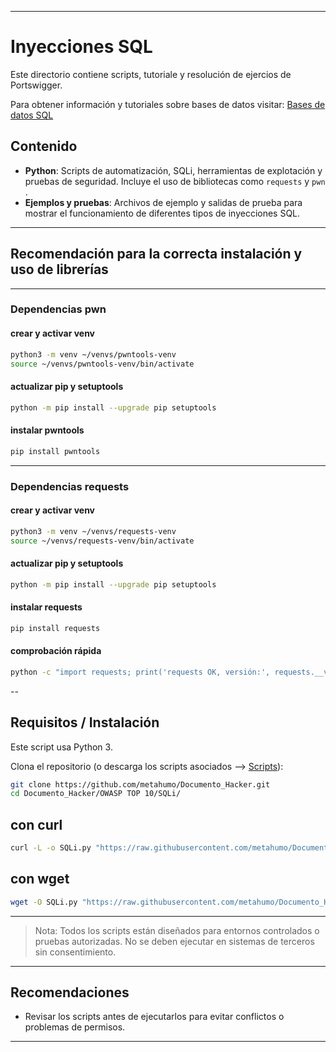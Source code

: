 
---

# Inyecciones SQL

Este directorio contiene scripts, tutoriale y resolución de ejercios de Portswigger.

Para obtener información y tutoriales sobre bases de datos visitar: [Bases de datos SQL](../Bases%20de%20datos/SQL/)

## Contenido

- **Python**: Scripts de automatización, SQLi, herramientas de explotación y pruebas de seguridad. Incluye el uso de bibliotecas como `requests` y `pwn` .
- **Ejemplos y pruebas**: Archivos de ejemplo y salidas de prueba para mostrar el funcionamiento de diferentes tipos de inyecciones SQL.

---

## Recomendación para la correcta instalación y uso de librerías

---

### Dependencias pwn

#### crear y activar venv

```bash
python3 -m venv ~/venvs/pwntools-venv
source ~/venvs/pwntools-venv/bin/activate
```

#### actualizar pip y setuptools

```bash
python -m pip install --upgrade pip setuptools
```

#### instalar pwntools

```bash
pip install pwntools
```

---

### Dependencias requests

#### crear y activar venv

```bash
python3 -m venv ~/venvs/requests-venv
source ~/venvs/requests-venv/bin/activate
```

#### actualizar pip y setuptools

```bash
python -m pip install --upgrade pip setuptools
```

#### instalar requests

```bash
pip install requests
```

#### comprobación rápida

```bash
python -c "import requests; print('requests OK, versión:', requests.__version__)"
```

--

## Requisitos / Instalación

Este script usa Python 3.

Clona el repositorio (o descarga los scripts asociados --> [Scripts](./Scripts/)): 
```bash
git clone https://github.com/metahumo/Documento_Hacker.git
cd Documento_Hacker/OWASP TOP 10/SQLi/
```

## con curl

```bash
curl -L -o SQLi.py "https://raw.githubusercontent.com/metahumo/Documento_Hacker/main/OWASP%20TOP%2010/SQLi/"
```

## con wget

```bash
wget -O SQLi.py "https://raw.githubusercontent.com/metahumo/Documento_Hacker/main/OWASP%20TOP%2010/SQLi/"
```

---

> Nota: Todos los scripts están diseñados para entornos controlados o pruebas autorizadas. No se deben ejecutar en sistemas de terceros sin consentimiento.

---

## Recomendaciones

* Revisar los scripts antes de ejecutarlos para evitar conflictos o problemas de permisos.

---
